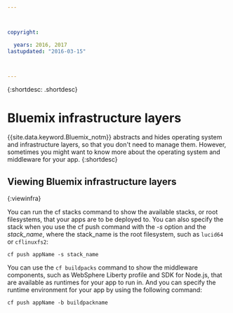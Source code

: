 ```yaml
---



copyright:

  years: 2016, 2017
lastupdated: "2016-03-15"



---
```


{:shortdesc: .shortdesc}

#  Bluemix infrastructure layers



{{site.data.keyword.Bluemix_notm}} abstracts and hides operating system and infrastructure layers, so that you don't need to manage them. However, sometimes you might want to know more about the operating system and middleware for your app.
{:shortdesc}

## Viewing Bluemix infrastructure layers
{:viewinfra}

You can run the cf stacks command to show the available stacks, or root filesystems, that your apps are to be deployed to. You can also specify the stack when you use the cf push command with the *-s* option and the *stack_name*, where the stack_name is the root filesystem, such as `lucid64` or `cflinuxfs2`:
```
cf push appName -s stack_name
```
You can use the `cf buildpacks` command to show the middleware components, such as WebSphere Liberty profile and SDK for Node.js, that are available as runtimes for your app to run in. And you can specify the runtime environment for your app by using the following command:
```
cf push appName -b buildpackname
```
